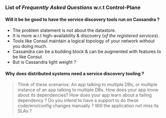 ### List of *Frequently Asked Questions* w.r.t Control-Plane

#### Will it be be good to have the service discovery tools run on Cassandra ?

- The problem statement is not about the datastore.
- It is more w.r.t high-availability & discovery (*of the registered services*).
- Tools like Consul maintain a logical topology of your network without you doing much.
- Cassandra can be a building block & can be augmented with features to be like Consul.
- But is Cassandra light weight ?

#### Why does distributed systems need a service discovery tooling ?

> Think of these scenarios: An app talking to multiple DBs, or multiple instance of an app
talking to multiple DBs. How does your app know about its dependencies? How does your app
learn about a failing dependency ? Do you intend to have a support to do these code/env/config
changes manually ? Will the application not miss its SLAs ?

